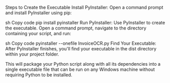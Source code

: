Steps to Create the Executable
Install PyInstaller:
Open a command prompt and install PyInstaller using pip:

sh
Copy code
pip install pyinstaller
Run PyInstaller:
Use PyInstaller to create the executable. Open a command prompt, navigate to the directory containing your script, and run:

sh
Copy code
pyinstaller --onefile InvoiceOCR.py
Find Your Executable:
After PyInstaller finishes, you'll find your executable in the dist directory within your project folder.

This will package your Python script along with all its dependencies into a single executable file that can be run on any Windows machine without requiring Python to be installed.